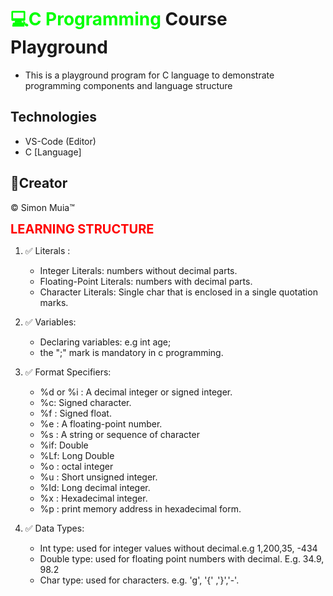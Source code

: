 # <span style='color:#00ff00'>💻C Programming</span> Course Playground

- This is a playground program for C language to demonstrate programming components and language structure

## Technologies

- VS-Code (Editor)
- C [Language]

## 🧔Creator

&copy; Simon Muia&trade;

<span style="color:red; font-size:20px; font-weight:bold">  LEARNING STRUCTURE </span>

 1. ✅ Literals :
    - Integer Literals: numbers without decimal parts.
    - Floating-Point Literals: numbers with decimal parts.
    - Character Literals: Single char that is enclosed in a single quotation marks.

 2. ✅ Variables: 
    - Declaring variables: e.g int age;
    - the ";" mark is mandatory in c programming.
 3. ✅ Format Specifiers:
    - %d or %i : A decimal integer or signed integer.
    - %c: Signed character.
    - %f : Signed float.
    - %e : A floating-point number.
    - %s : A string or sequence of character
    - %if: Double
    - %Lf: Long Double
    - %o : octal integer
    - %u : Short unsigned integer.
    - %Id: Long decimal integer.
    - %x : Hexadecimal integer.
    - %p : print memory address in hexadecimal form.

4. ✅ Data Types:
    - Int type: used for integer values without decimal.e.g 1,200,35, -434
    - Double type: used for floating point numbers with decimal. E.g. 34.9, 98.2
    - Char type: used for characters. e.g. 'g', '{' ,'}','-'.
    